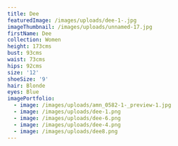 ```yaml
---
title: Dee
featuredImage: /images/uploads/dee-1-.jpg
imageThumbnail: /images/uploads/unnamed-17.jpg
firstName: Dee
collection: Women
height: 173cms
bust: 93cms
waist: 73cms
hips: 92cms
size: '12'
shoeSize: '9'
hair: Blonde
eyes: Blue
imagePortfolio:
  - image: /images/uploads/amn_0582-1-_preview-1.jpg
  - image: /images/uploads/dee-1.png
  - image: /images/uploads/dee-6.png
  - image: /images/uploads/dee-4.png
  - image: /images/uploads/dee8.png
---
```


